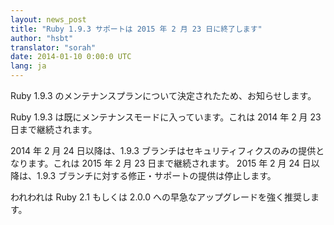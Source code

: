 ```yaml
---
layout: news_post
title: "Ruby 1.9.3 サポートは 2015 年 2 月 23 日に終了します"
author: "hsbt"
translator: "sorah"
date: 2014-01-10 0:00:0 UTC
lang: ja
---
```


Ruby 1.9.3 のメンテナンスプランについて決定されたため、お知らせします。

Ruby 1.9.3 は既にメンテナンスモードに入っています。これは 2014 年 2 月 23 日まで継続されます。

2014 年 2 月 24 日以降は、1.9.3 ブランチはセキュリティフィクスのみの提供となります。これは 2015 年 2 月 23 日まで継続されます。
2015 年 2 月 24 日以降は、1.9.3 ブランチに対する修正・サポートの提供は停止します。

われわれは Ruby 2.1 もしくは 2.0.0 への早急なアップグレードを強く推奨します。
